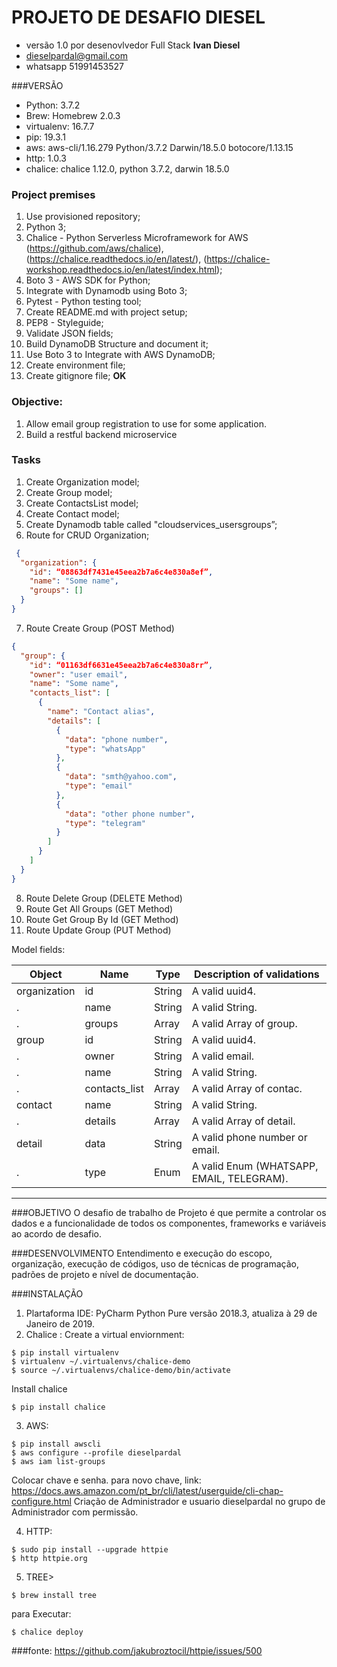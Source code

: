 PROJETO DE DESAFIO DIESEL
=
- versão 1.0 por desenovlvedor Full Stack **Ivan Diesel**
- dieselpardal@gmail.com
- whatsapp 51991453527

###VERSÃO
- Python: 3.7.2
- Brew: Homebrew 2.0.3
- virtualenv: 16.7.7
- pip: 19.3.1
- aws: aws-cli/1.16.279 Python/3.7.2 Darwin/18.5.0 botocore/1.13.15
- http: 1.0.3
- chalice: chalice 1.12.0, python 3.7.2, darwin 18.5.0



### Project premises

1.	Use provisioned repository;
2.	Python 3;
3.	Chalice - Python Serverless Microframework for AWS (https://github.com/aws/chalice), (https://chalice.readthedocs.io/en/latest/), (https://chalice-workshop.readthedocs.io/en/latest/index.html);
4.	Boto 3 - AWS SDK for Python;
5.	Integrate with Dynamodb using Boto 3;
6.	Pytest - Python testing tool;
7.	Create README.md with project setup;
8.	PEP8 - Styleguide;
9.	Validate JSON fields;
10.	 Build DynamoDB Structure and document it;
11.	 Use Boto 3 to Integrate with AWS DynamoDB;
12.	 Create environment file;
13.	 Create gitignore file; **OK**

### Objective:
1.	Allow email group registration to use for some application.
2.	Build a restful backend microservice

### Tasks
1.	Create Organization model;
2.	Create Group model;
3.	Create ContactsList model;
4.	Create Contact model;
5.	Create Dynamodb table called "cloudservices_usersgroups”;
6.	Route for CRUD Organization;

```JSON
 {
  "organization": {
    "id": “08863df7431e45eea2b7a6c4e830a8ef”,
    "name": "Some name",
    "groups": []
  }
}
```

7. Route Create Group (POST Method)
```JSON
{
  "group": {
    "id": “01163df6631e45eea2b7a6c4e830a8rr”,
    "owner": "user email",
    "name": "Some name",
    "contacts_list": [
      {
        "name": "Contact alias",
        "details": [
          {
            "data": "phone number",
            "type": "whatsApp"
          },
          {
            "data": "smth@yahoo.com",
            "type": "email"
          },
          {
            "data": "other phone number",
            "type": "telegram"
          }
        ]
      }
    ]
  }
}
```


8.	Route Delete Group (DELETE Method)
9.	Route Get All Groups (GET Method)
10.	Route Get Group By Id (GET Method)
11.	Route Update Group (PUT Method)

Model fields:

Object        | Name         | Type         | Description of validations|
------------- | -------------| -------------| --------------------------|
organization  | id           | String       | A valid uuid4.            |
.             | name         | String       | A valid String.           |
.             | groups       | Array        | A valid Array of group.   |
group         | id           | String       | A valid uuid4.            |
.             | owner        | String       | A valid email.            |
.             | name         | String       | A valid String.           |
.             | contacts_list| Array        | A valid Array of contac. |
contact       | name         | String       | A valid String.           |
.             | details      | Array        | A valid Array of detail.  |
detail        | data         | String       | A valid phone number or email.|
.             | type         | Enum         |  A valid Enum (WHATSAPP, EMAIL, TELEGRAM).|


---

###OBJETIVO
O desafio de trabalho de Projeto é que permite a controlar os dados e a funcionalidade de todos os componentes,
frameworks e variáveis ao acordo de desafio.

###DESENVOLVIMENTO
Entendimento e execução do escopo, organização, execução de códigos,
uso de técnicas de programação, padrões de projeto e nível de documentação.

###INSTALAÇÃO

1) Plartaforma IDE: PyCharm Python Pure versão 2018.3, atualiza à 29 de Janeiro de 2019.
2) Chalice :
Create a virtual enviornment:  
```
$ pip install virtualenv
$ virtualenv ~/.virtualenvs/chalice-demo
$ source ~/.virtualenvs/chalice-demo/bin/activate
```
Install chalice
```
$ pip install chalice
```

3) AWS:
```
$ pip install awscli
$ aws configure --profile dieselpardal
$ aws iam list-groups

```
Colocar chave e senha. para novo chave,
link: https://docs.aws.amazon.com/pt_br/cli/latest/userguide/cli-chap-configure.html
Criação de Administrador e usuario dieselpardal no grupo de Administrador com permissão.

4) HTTP:
```
$ sudo pip install --upgrade httpie
$ http httpie.org
```

5) TREE>
```
$ brew install tree
```

para Executar:
```
$ chalice deploy
```

###fonte:
https://github.com/jakubroztocil/httpie/issues/500

